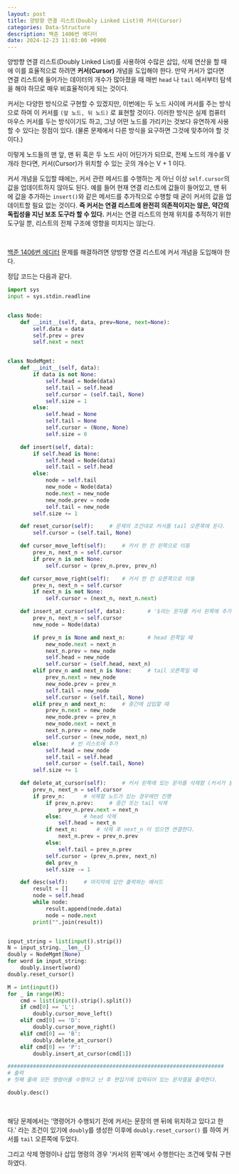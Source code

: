 ```yaml
---
layout: post
title: 양방향 연결 리스트(Doubly Linked List)와 커서(Cursor)
categories: Data-Structure
description: 백준 1406번 에디터
date: 2024-12-23 11:03:00 +0900
---
```

양방향 연결 리스트(Doubly Linked List)를 사용하여 수많은 삽입, 삭제 연산을 할 때에 이를 효율적으로 하려면 <b>커서(Cursor)</b> 개념을 도입해야 한다. 만약 커서가 없다면 연결 리스트에 들어가는 데이터의 개수가 많아졌을 때 매번 ```head``` 나 ```tail``` 에서부터 탐색을 해야 하므로 매우 비효율적이게 되는 것이다.

커서는 다양한 방식으로 구현할 수 있겠지만, 이번에는 두 노드 사이에 커서를 주는 방식으로 하여 이 커서를 ```(앞 노드, 뒤 노드)``` 로 표현할 것이다. 이러한 방식은 실제 컴퓨터 마우스 커서를 두는 방식이기도 하고, 그냥 어떤 노드를 가리키는 것보다 유연하게 사용할 수 있다는 장점이 있다. (물론 문제에서 다른 방식을 요구하면 그것에 맞추어야 할 것이다.)

이렇게 노드들의 맨 앞, 맨 뒤 혹은 두 노드 사이 어딘가가 되므로, 전체 노드의 개수를 V 개라 한다면, 커서(Cursor)가 위치할 수 있는 곳의 개수는 V + 1 이다.

커서 개념을 도입할 때에는, 커서 관련 메서드를 수행하는 게 아닌 이상 ```self.cursor```의 값을 업데이트하지 않아도 된다. 예를 들어 현재 연결 리스트에 값들이 들어있고, 맨 뒤에 값을 추가하는 ```insert()```와 같은 메서드를 추가적으로 수행할 때 굳이 커서의 값을 업데이트할 필요 없는 것이다. <b>즉 커서는 연결 리스트에 완전히 의존적이지는 않은, 약간의 독립성을 지닌 보조 도구라 할 수 있다.</b> 커서는 연결 리스트의 현재 위치를 추적하기 위한 도구일 뿐, 리스트의 전체 구조에 영향을 미치지는 않는다.

<br>

<a href="https://www.acmicpc.net/problem/1406" target="_blank">백준 1406번 에디터</a> 문제를 해결하려면 양방향 연결 리스트에 커서 개념을 도입해야 한다.

정답 코드는 다음과 같다.

```python
import sys
input = sys.stdin.readline


class Node:
    def __init__(self, data, prev=None, next=None):
        self.data = data
        self.prev = prev
        self.next = next


class NodeMgmt:
    def __init__(self, data):
        if data is not None:
            self.head = Node(data)
            self.tail = self.head
            self.cursor = (self.tail, None)
            self.size = 1
        else:
            self.head = None
            self.tail = None
            self.cursor = (None, None)
            self.size = 0

    def insert(self, data):
        if self.head is None:
            self.head = Node(data)
            self.tail = self.head
        else:
            node = self.tail
            new_node = Node(data)
            node.next = new_node
            new_node.prev = node
            self.tail = new_node
        self.size += 1

    def reset_cursor(self):     # 문제의 조건대로 커서를 tail 오른쪽에 둔다.
        self.cursor = (self.tail, None)

    def cursor_move_left(self):     # 커서 한 칸 왼쪽으로 이동
        prev_n, next_n = self.cursor
        if prev_n is not None:
            self.cursor = (prev_n.prev, prev_n)

    def cursor_move_right(self):    # 커서 한 칸 오른쪽으로 이동
        prev_n, next_n = self.cursor
        if next_n is not None:
            self.cursor = (next_n, next_n.next)

    def insert_at_cursor(self, data):       # '$라는 문자를 커서 왼쪽에 추가함'
        prev_n, next_n = self.cursor
        new_node = Node(data)

        if prev_n is None and next_n:       # head 왼쪽일 때
            new_node.next = next_n
            next_n.prev = new_node
            self.head = new_node
            self.cursor = (self.head, next_n)
        elif prev_n and next_n is None:     # tail 오른쪽일 때
            prev_n.next = new_node
            new_node.prev = prev_n
            self.tail = new_node
            self.cursor = (self.tail, None)
        elif prev_n and next_n:     # 중간에 삽입할 때
            prev_n.next = new_node
            new_node.prev = prev_n
            new_node.next = next_n
            next_n.prev = new_node
            self.cursor = (new_node, next_n)
        else:       # 빈 리스트에 추가
            self.head = new_node
            self.tail = self.head
            self.cursor = (self.tail, None)
        self.size += 1

    def delete_at_cursor(self):     # 커서 왼쪽에 있는 문자를 삭제함 (커서가 문장의 맨 앞이면 무시됨)
        prev_n, next_n = self.cursor
        if prev_n:      # 삭제할 노드가 있는 경우에만 진행
            if prev_n.prev:     # 중간 또는 tail 삭제
                prev_n.prev.next = next_n
            else:       # head 삭제
                self.head = next_n
            if next_n:      # 삭제 후 next_n 이 있으면 연결한다.
                next_n.prev = prev_n.prev
            else:
                self.tail = prev_n.prev
            self.cursor = (prev_n.prev, next_n)
            del prev_n
            self.size -= 1

    def desc(self):     # 마지막에 답안 출력하는 메서드
        result = []
        node = self.head
        while node:
            result.append(node.data)
            node = node.next
        print("".join(result))


input_string = list(input().strip())
N = input_string.__len__()
doubly = NodeMgmt(None)
for word in input_string:
    doubly.insert(word)
doubly.reset_cursor()

M = int(input())
for _ in range(M):
    cmd = list(input().strip().split())
    if cmd[0] == 'L':
        doubly.cursor_move_left()
    elif cmd[0] == 'D':
        doubly.cursor_move_right()
    elif cmd[0] == 'B':
        doubly.delete_at_cursor()
    elif cmd[0] == 'P':
        doubly.insert_at_cursor(cmd[1])

####################################################################
# 출력
# 첫째 줄에 모든 명령어를 수행하고 난 후 편집기에 입력되어 있는 문자열을 출력한다.

doubly.desc()
```

<br>

해당 문제에서는 '명령어가 수행되기 전에 커서는 문장의 맨 뒤에 위치하고 있다고 한다.' 라는 조건이 있기에 ```doubly```를 생성한 이후에 ```doubly.reset_cursor()``` 를 하여 커서를 ```tail``` 오른쪽에 두었다.

그리고 삭제 명령이나 삽입 명령의 경우 '커서의 왼쪽'에서 수행한다는 조건에 맞춰 구현하였다.